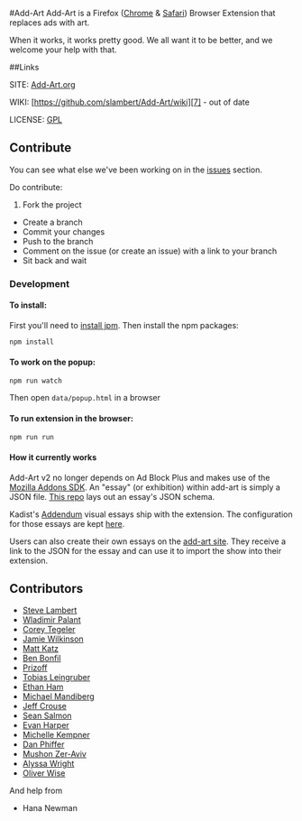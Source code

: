 #Add-Art
Add-Art is a Firefox ([Chrome](https://github.com/coreytegeler/add-art-chrome) & [Safari](https://github.com/owise1/add-art-safari)) Browser Extension that replaces ads with art.

When it works, it works pretty good. We all want it to be better, and we welcome your help with that.


##Links

SITE: [Add-Art.org][6]

WIKI: [https://github.com/slambert/Add-Art/wiki][7] - out of date

LICENSE: [GPL][8]

## Contribute

You can see what else we've been working on in the [issues][9] section.

Do contribute:

 1. Fork the project 
 * Create a branch
 * Commit your changes
 * Push to the branch
 * Comment on the issue (or create an issue) with a link to your branch
 * Sit back and wait

### Development 

#### To install:

First you'll need to [install jpm](https://developer.mozilla.org/en-US/Add-ons/SDK/Tools/jpm#Installation). Then install the npm packages:

```
npm install
```

#### To work on the popup:

```
npm run watch
```
Then open `data/popup.html` in a browser

#### To run extension in the browser:

```
npm run run
```

#### How it currently works

Add-Art v2 no longer depends on Ad Block Plus and makes use of the [Mozilla Addons SDK](https://developer.mozilla.org/en-US/Add-ons/SDK). An "essay" (or exhibition) within add-art is simply a JSON file. [This repo](https://github.com/owise1/addendum-exhibitions) lays out an essay's JSON schema.  

Kadist's [Addendum](http://addendum.kadist.org/) visual essays ship with the extension. The configuration for those essays are kept [here](https://github.com/owise1/addendum-exhibitions). 

Users can also create their own essays on the [add-art site](http://add-art.org/essays/).  They receive a link to the JSON for the essay and can use it to import the show into their extension.


## Contributors

 * [Steve Lambert][10]
 * [Wladimir Palant][11]
 * [Corey Tegeler][12]
 * [Jamie Wilkinson][13]
 * [Matt Katz][14]
 * [Ben Bonfil][15] 
 * [Prizoff][16]
 * [Tobias Leingruber][17]
 * [Ethan Ham][18]
 * [Michael Mandiberg][19]
 * [Jeff Crouse][20]
 * [Sean Salmon][21]
 * [Evan Harper][22]
 * [Michelle Kempner][23]
 * [Dan Phiffer][24]
 * [Mushon Zer-Aviv][25]
 * [Alyssa Wright][26]
 * [Oliver Wise][27]
 
And help from 

* Hana Newman


[1]: http://www.brooklynmuseum.org/
[2]: http://eyebeam.org/
[3]: http://www.kadist.org/
[4]: http://www.nasa.gov/
[5]: http://rhizome.org/
[6]: http://Add-Art.org
[7]: https://github.com/slambert/Add-Art/wiki
[8]: https://www.gnu.org/licenses/gpl.txt
[9]: https://github.com/slambert/Add-Art/issues
[10]: http://visitsteve.com
[11]: http://adblockplus.org/
[12]: http://coreytegeler.com
[13]: http://tramschase.com/
[14]: http://www.morelightmorelight.com/
[15]: http://benbonfil.com
[16]: https://www.freelancer.com/users/2641827.html
[17]: http://www.tobi-x.com/
[18]: http://www.ethanham.com/
[19]: http://www.mandiberg.com/
[20]: http://www.jeffcrouse.info/
[21]: http://www.seanaes.com/
[22]: http://a.parsons.edu/~evan/school/
[23]: https://twitter.com/#!/mikey_k
[24]: http://phiffer.org/
[25]: http://mushon.com/
[26]: http://alumni.media.mit.edu/~alyssa/
[27]: http://owise1.guru


